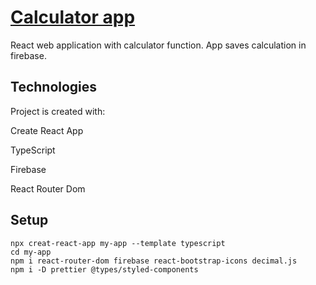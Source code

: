 # [Calculator app](https://mateuszzalobnik.github.io/calculator-app/)

React web application with calculator function. App saves calculation in firebase.

## Technologies

Project is created with:

Create React App

TypeScript

Firebase

React Router Dom

## Setup

```wsl
npx creat-react-app my-app --template typescript
cd my-app
npm i react-router-dom firebase react-bootstrap-icons decimal.js
npm i -D prettier @types/styled-components
```
